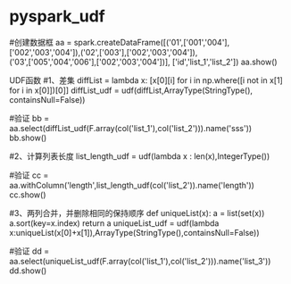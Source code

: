 # pyspark_udf

#创建数据框
aa = spark.createDataFrame([('01',['001','004'],['002','003','004']),('02',['003'],['002','003','004']), \
                            ('03',['005','004','006'],['002','003','004'])], ['id','list_1','list_2'])
aa.show()


UDF函数
#1、差集
diffList = lambda x: [x[0][i] for i in np.where([i not in x[1] for i in x[0]])[0]]
diffList_udf = udf(diffList,ArrayType(StringType(), containsNull=False))

#验证
bb = aa.select(diffList_udf(F.array(col('list_1'),col('list_2'))).name('sss'))
bb.show()


#2、计算列表长度
list_length_udf = udf(lambda x : len(x),IntegerType())

#验证
cc = aa.withColumn('length',list_length_udf(col('list_2')).name('length'))
cc.show()


#3、两列合并，并删除相同的保持顺序
def uniqueList(x):
    a = list(set(x))
    a.sort(key=x.index)
    return a
uniqueList_udf = udf(lambda x:uniqueList(x[0]+x[1]),ArrayType(StringType(),containsNull=False))

#验证
dd = aa.select(uniqueList_udf(F.array(col('list_1'),col('list_2'))).name('list_3'))
dd.show()
